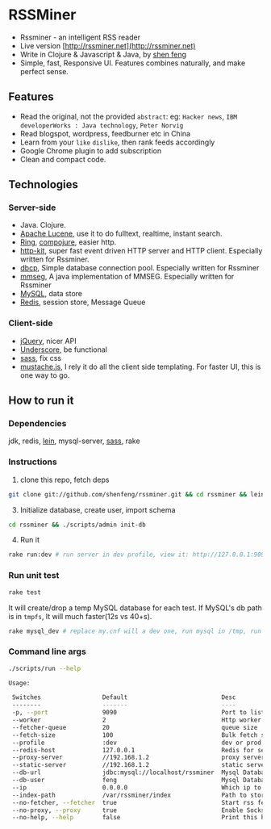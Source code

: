# RSSMiner

* Rssminer - an intelligent RSS reader
* Live version [http://rssminer.net](http://rssminer.net)
* Write in Clojure & Javascript & Java, by [shen feng](http://shenfeng.me)
* Simple, fast, Responsive UI. Features combines naturally, and make
  perfect sense.

## Features

* Read the original, not the provided `abstract`: eg: `Hacker news`,
`IBM developerWorks : Java technology`, `Peter Norvig`
* Read blogspot, wordpress, feedburner etc in China
* Learn from your `like` `dislike`, then rank feeds accordingly
* Google Chrome plugin to add subscription
* Clean and compact code.

## Technologies

### Server-side

* Java. Clojure.
* [Apache Lucene](http://lucene.apache.org/), use it to do fulltext,
  realtime, instant search.
* [Ring](https://github.com/mmcgrana/ring),
  [compojure](https://github.com/weavejester/compojure),
  easier http.
* [http-kit](https://github.com/shenfeng/http-kit), super fast event driven HTTP
  server and HTTP client. Especially written for Rssminer.
* [dbcp](https://github.com/shenfeng/dbcp), Simple database connection
  pool. Especially written for Rssminer
* [mmseg](https://github.com/shenfeng/mmseg), A java implementation of
  MMSEG. Especially written for Rssminer
* [MySQL](http://www.mysql.com/), data store
* [Redis](http://redis.io/), session store, Message Queue

### Client-side
* [jQuery](http://jquery.com/), nicer API
* [Underscore](http://documentcloud.github.com/underscore/), be functional
* [sass](http://sass-lang.com/), fix css
* [mustache.js](https://github.com/janl/mustache.js), I rely it do all
  the client side templating. For faster UI, this is one way to go.

## How to run it

### Dependencies

jdk, redis, [lein](https://github.com/technomancy/leiningen),
mysql-server, [sass](http://sass-lang.com/), rake

### Instructions

1. clone this repo, fetch deps

```sh
git clone git://github.com/shenfeng/rssminer.git && cd rssminer && lein deps
```

3. Initialize database, create user, import schema

```sh
cd rssminer && ./scripts/admin init-db
```

4. Run it

```sh
rake run:dev # run server in dev profile, view it: http://127.0.0.1:9090
```

### Run unit test

```sh
rake test
```

It will create/drop a temp MySQL database for each test. If MySQL's db
path is in `tmpfs`, It will much faster(12s vs 40+s).

```sh
rake mysql_dev # replace my.cnf will a dev one, run mysql in /tmp, run it after understand it.
```

### Command line args

```sh
./scripts/run --help

Usage:

 Switches                 Default                          Desc
 --------                 -------                          ----
 -p, --port               9090                             Port to listen
 --worker                 2                                Http worker count
 --fetcher-queue          20                               queue size
 --fetch-size             100                              Bulk fetch size
 --profile                :dev                             dev or prod
 --redis-host             127.0.0.1                        Redis for session store
 --proxy-server           //192.168.1.2                    proxy server
 --static-server          //192.168.1.2                    static server
 --db-url                 jdbc:mysql://localhost/rssminer  Mysql Database url
 --db-user                feng                             Mysql Database user name
 --ip                     0.0.0.0                          Which ip to bind
 --index-path             /var/rssminer/index              Path to store lucene index
 --no-fetcher, --fetcher  true                             Start rss fetcher
 --no-proxy, --proxy      true                             Enable Socks proxy
 --no-help, --help        false                            Print this help

```
